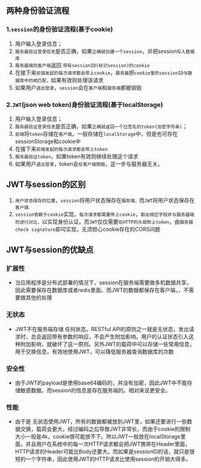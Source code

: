 ## 两种身份验证流程

### 1.`session`的身份验证流程(基于cookie)

1. 用户输入登录信息；
2. `服务器验证登录信息`是否正确，如果`正确就创建一个session`，并把session`存入数据库`
3. `服务器端向客户端`返回 `带有sessionID(标识session)的cookie`
4. 在接下来`前端发起的每次请求都会带上cookie`，`服务器`把`cookie里的sessionID与数据库中的相匹配，`如果有效则处理该请求
5. 如果用户`退出登录`，`session`会在`客户端`和`服务端`都被销毁

### 2.`JWT`(json web token)身份验证流程(基于localStorage)

1. 用户输入登录信息；
2. `服务器验证登录信息`是否正确，如果`正确就返回一个已签名的token(加密字符串)`；
3. `前端`将`token`存储在`客户端`，一般存储在`localStorage`中，但是也可存在sessionStorage和cookie中
4. 在接下来`前端发起的每次请求都会带上token`
5. `服务器验证token`，如果token有效则继续处理这个请求
6. 如果用户`退出登录`，token会`在客户端销毁`，这一步与服务器无关。

## JWT与session的区别

1. `用户状态保存的位置`，`session`将用户状态保存在`服务端，`而`JWT`将用户状态保存在`客户端`
2. `session依赖于cookie`实现，`每次请求都需要带上cookie`，`取出相应字段并与服务器端的进行对比，`以实现身份认证。而`JWT`仅仅需要`在HTTP的头部附上token`，由`服务器check signature`即可实现，无须担心cookie存在的CORS问题

## JWT与session的优缺点

### 扩展性

- 当应用程序是分布式部署的情况下，session在服务端需要做多机数据共享，因此需要保存在数据库或者redis里面。而JWT的数据都保存在客户端，，不需要做其他的处理

### 无状态

- JWT不在服务端存储 任何状态。RESTful API的原则之一就是无状态，发出请求时，总会返回带有参数的响应，不会产生附加影响。用户的认证状态引入这种附加影响，就破坏了这一原则。另外JWT的载荷中可以存储一些常用信息，用于交换信息，有效地使用JWT，可以降低服务器查询数据库的次数

###  安全性

- 由于JWT的payload是使用base64编码的，并没有加密，因此JWT中不能存储敏感数据。而session的信息是存在服务端的。相对来说更安全。

### 性能

- 由于是 无状态使用JWT，所有的数据都被放到JWT里，如果还要进行一些数据交换，载荷会更大，经过编码之后导致JWT非常长，而由于cookie的限制大小一般是4k，cookie很可能放不下。所以JWT一般放在localStorage里面，并且用户在系统中的每一次HTTP请求都会把JWT携带在Header里面，HTTP请求的Header可能比Body还要大。而如果是sessionID的话，就只是很短的一个字符串，因此使用JWT的HTTP请求比使用session的开销大得多。